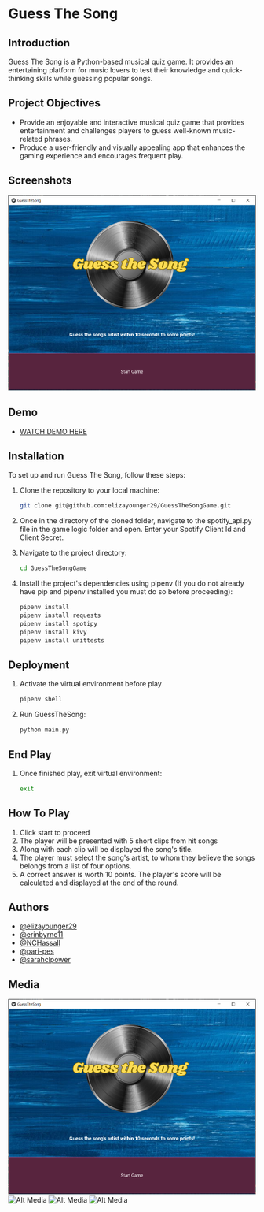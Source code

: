 
# Guess The Song

## Introduction
Guess The Song is a Python-based musical quiz game. It provides an entertaining platform for music lovers to test their knowledge and quick-thinking skills while guessing popular songs. 

## Project Objectives
- Provide an enjoyable and interactive musical quiz game that provides entertainment and challenges players to guess well-known music-related phrases.
- Produce a user-friendly and visually appealing app that enhances the gaming experience and encourages frequent play.


## Screenshots

![Alt Screenshots](resources/screenshot.png)

## Demo

- [WATCH DEMO HERE](https://youtu.be/14y48_5bH9k)

## Installation
To set up and run Guess The Song, follow these steps:

1. Clone the repository to your local machine:

   ```bash
   git clone git@github.com:elizayounger29/GuessTheSongGame.git

2. Once in the directory of the cloned folder, navigate to the spotify_api.py file in the game logic folder and open. Enter your Spotify Client Id and Client Secret.

3. Navigate to the project directory:

    ```bash
    cd GuessTheSongGame

4. Install the project's dependencies using pipenv (If you do not already have pip and pipenv installed you must do so before proceeding):

    ```bash
    pipenv install
    pipenv install requests
    pipenv install spotipy
    pipenv install kivy
    pipenv install unittests

## Deployment

1. Activate the virtual environment before play

    ```bash
    pipenv shell

2. Run GuessTheSong:

    ```bash
    python main.py

## End Play

1. Once finished play, exit virtual environment:

    ```bash
    exit

## How To Play

1. Click start to proceed
2. The player will be presented with 5 short clips from hit songs 
3. Along with each clip will be displayed the song's title.
3. The player must select the song's artist, to whom they believe the songs belongs from a list of four options.
4. A correct answer is worth 10 points. The player's score will be calculated and displayed at the end of the round.

## Authors

- [@elizayounger29](https://github.com/elizayounger29)
- [@erinbyrne11](https://github.com/erinbyrne11)
- [@NCHassall](https://github.com/NCHassall)
- [@pari-pes](https://github.com/pari-pes)
- [@sarahclpower](https://github.com/sarahclpower)

## Media

![Alt Media](resources/screenshot.png)
![Alt Media](resources/media2.png)
![Alt Media](resources/media3.png)
![Alt Media](resources/media4.png)


